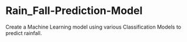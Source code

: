 # Rain_Fall-Prediction-Model
 Create a Machine Learning model using various Classification Models to predict rainfall.
